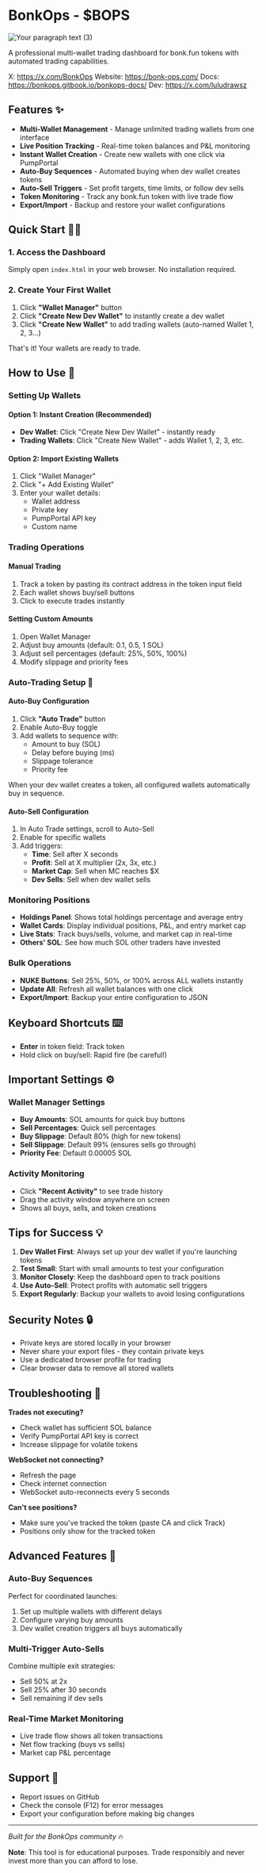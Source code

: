 # BonkOps - $BOPS

![Your paragraph text (3)](https://github.com/user-attachments/assets/ea845f34-706e-4081-8f3b-ea67000a21de)


A professional multi-wallet trading dashboard for bonk.fun tokens with automated trading capabilities.

X: https://x.com/BonkOps
Website: https://bonk-ops.com/
Docs: https://bonkops.gitbook.io/bonkops-docs/
Dev: https://x.com/luludrawsz

## Features ✨

- **Multi-Wallet Management** - Manage unlimited trading wallets from one interface
- **Live Position Tracking** - Real-time token balances and P&L monitoring
- **Instant Wallet Creation** - Create new wallets with one click via PumpPortal
- **Auto-Buy Sequences** - Automated buying when dev wallet creates tokens
- **Auto-Sell Triggers** - Set profit targets, time limits, or follow dev sells
- **Token Monitoring** - Track any bonk.fun token with live trade flow
- **Export/Import** - Backup and restore your wallet configurations

## Quick Start 🏃‍♂️

### 1. Access the Dashboard
Simply open `index.html` in your web browser. No installation required.

### 2. Create Your First Wallet
1. Click **"Wallet Manager"** button
2. Click **"Create New Dev Wallet"** to instantly create a dev wallet
3. Click **"Create New Wallet"** to add trading wallets (auto-named Wallet 1, 2, 3...)

That's it! Your wallets are ready to trade.

## How to Use 📖

### Setting Up Wallets

#### Option 1: Instant Creation (Recommended)
- **Dev Wallet**: Click "Create New Dev Wallet" - instantly ready
- **Trading Wallets**: Click "Create New Wallet" - adds Wallet 1, 2, 3, etc.

#### Option 2: Import Existing Wallets
1. Click "Wallet Manager"
2. Click "+ Add Existing Wallet"
3. Enter your wallet details:
   - Wallet address
   - Private key
   - PumpPortal API key
   - Custom name

### Trading Operations

#### Manual Trading
1. Track a token by pasting its contract address in the token input field
2. Each wallet shows buy/sell buttons
3. Click to execute trades instantly

#### Setting Custom Amounts
1. Open Wallet Manager
2. Adjust buy amounts (default: 0.1, 0.5, 1 SOL)
3. Adjust sell percentages (default: 25%, 50%, 100%)
4. Modify slippage and priority fees

### Auto-Trading Setup 🤖

#### Auto-Buy Configuration
1. Click **"Auto Trade"** button
2. Enable Auto-Buy toggle
3. Add wallets to sequence with:
   - Amount to buy (SOL)
   - Delay before buying (ms)
   - Slippage tolerance
   - Priority fee

When your dev wallet creates a token, all configured wallets automatically buy in sequence.

#### Auto-Sell Configuration
1. In Auto Trade settings, scroll to Auto-Sell
2. Enable for specific wallets
3. Add triggers:
   - **Time**: Sell after X seconds
   - **Profit**: Sell at X multiplier (2x, 3x, etc.)
   - **Market Cap**: Sell when MC reaches $X
   - **Dev Sells**: Sell when dev wallet sells

### Monitoring Positions

- **Holdings Panel**: Shows total holdings percentage and average entry
- **Wallet Cards**: Display individual positions, P&L, and entry market cap
- **Live Stats**: Track buys/sells, volume, and market cap in real-time
- **Others' SOL**: See how much SOL other traders have invested

### Bulk Operations

- **NUKE Buttons**: Sell 25%, 50%, or 100% across ALL wallets instantly
- **Update All**: Refresh all wallet balances with one click
- **Export/Import**: Backup your entire configuration to JSON

## Keyboard Shortcuts ⌨️

- **Enter** in token field: Track token
- Hold click on buy/sell: Rapid fire (be careful!)

## Important Settings ⚙️

### Wallet Manager Settings
- **Buy Amounts**: SOL amounts for quick buy buttons
- **Sell Percentages**: Quick sell percentages
- **Buy Slippage**: Default 80% (high for new tokens)
- **Sell Slippage**: Default 99% (ensures sells go through)
- **Priority Fee**: Default 0.00005 SOL

### Activity Monitoring
- Click **"Recent Activity"** to see trade history
- Drag the activity window anywhere on screen
- Shows all buys, sells, and token creations

## Tips for Success 💡

1. **Dev Wallet First**: Always set up your dev wallet if you're launching tokens
2. **Test Small**: Start with small amounts to test your configuration
3. **Monitor Closely**: Keep the dashboard open to track positions
4. **Use Auto-Sell**: Protect profits with automatic sell triggers
5. **Export Regularly**: Backup your wallets to avoid losing configurations

## Security Notes 🔒

- Private keys are stored locally in your browser
- Never share your export files - they contain private keys
- Use a dedicated browser profile for trading
- Clear browser data to remove all stored wallets

## Troubleshooting 🔧

**Trades not executing?**
- Check wallet has sufficient SOL balance
- Verify PumpPortal API key is correct
- Increase slippage for volatile tokens

**WebSocket not connecting?**
- Refresh the page
- Check internet connection
- WebSocket auto-reconnects every 5 seconds

**Can't see positions?**
- Make sure you've tracked the token (paste CA and click Track)
- Positions only show for the tracked token

## Advanced Features 🎯

### Auto-Buy Sequences
Perfect for coordinated launches:
1. Set up multiple wallets with different delays
2. Configure varying buy amounts
3. Dev wallet creation triggers all buys automatically

### Multi-Trigger Auto-Sells
Combine multiple exit strategies:
- Sell 50% at 2x
- Sell 25% after 30 seconds  
- Sell remaining if dev sells

### Real-Time Market Monitoring
- Live trade flow shows all token transactions
- Net flow tracking (buys vs sells)
- Market cap P&L percentage

## Support 🤝

- Report issues on GitHub
- Check the console (F12) for error messages
- Export your configuration before making big changes

---

*Built for the BonkOps community* 🔥

**Note**: This tool is for educational purposes. Trade responsibly and never invest more than you can afford to lose.

